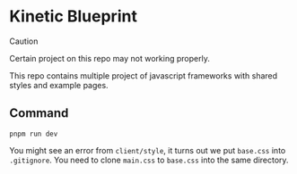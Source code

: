 # Kinetic Blueprint

> [!CAUTION]  
> Certain project on this repo may not working properly.

This repo contains multiple project of javascript frameworks with shared styles and example pages.

## Command

```
pnpm run dev
```

You might see an error from `client/style`, it turns out we put `base.css` into `.gitignore`. You need to clone `main.css` to `base.css` into the same directory.

